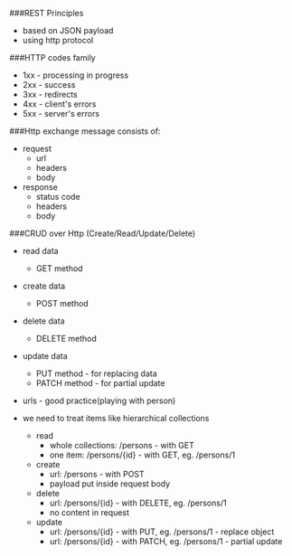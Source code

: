 ###REST Principles
- based on JSON payload
- using http protocol

###HTTP codes family
- 1xx - processing in progress
- 2xx - success
- 3xx - redirects
- 4xx - client's errors
- 5xx - server's errors

###Http exchange message consists of:
- request
  - url
  - headers
  - body
- response
  - status code
  - headers
  - body

###CRUD over Http (Create/Read/Update/Delete)
- read data
  - GET method
- create data
  - POST method
- delete data
  - DELETE method
- update data
  - PUT method - for replacing data
  - PATCH method - for partial update

- urls - good practice(playing with person)
- we need to treat items like hierarchical collections
  - read
    - whole collections: /persons - with GET
    - one item: /persons/{id} - with GET, eg. /persons/1
  - create
    - url: /persons - with POST
    - payload put inside request body
  - delete
    - url: /persons/{id} - with DELETE, eg. /persons/1
    - no content in request
  - update
    - url: /persons/{id} - with PUT, eg. /persons/1 - replace object
    - url: /persons/{id} - with PATCH, eg. /persons/1 - partial update
  